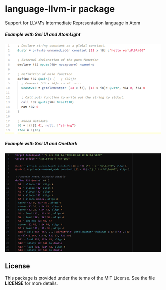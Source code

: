 # language-llvm-ir package

Support for LLVM's Intermediate Representation language in Atom

##### Example with Seti UI and AtomLight

![Example with Seti UI and AtomLight](https://raw.githubusercontent.com/Darth-Revan/language-llvm-ir/master/img/Example_AtomLight.png?raw=true)

##### Example with Seti UI and OneDark

![Example with Seti UI and OneDark](https://raw.githubusercontent.com/Darth-Revan/language-llvm-ir/master/img/Example_OneDark.png?raw=true)

## License

This package is provided under the terms of the MIT License. See the file **LICENSE** for more details.

